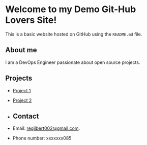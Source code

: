 # Welcome to my Demo Git-Hub Lovers Site!
This is a basic website hosted on GitHub using the `README.md` file.
## About me
I am a DevOps Engineer passionate about open source projects.

## Projects
- [Project 1](https://github.com/DevOps-academy-Course/Demo-Git)
- [Project 2](https://github.com/DevOps-academy-Course/First-repository)

- ## Contact
- Email: regilbert002@gmail.com.
- Phone number: xxxxxxx085
